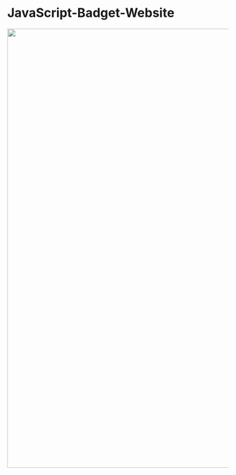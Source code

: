 # JavaScript-Badget-Website
<img src='https://user-images.githubusercontent.com/16438786/41316434-a7681a40-6e92-11e8-9e1c-dd388f945001.png' width=1000 />
